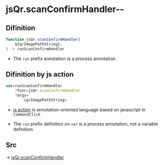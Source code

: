 # jsQr.scanConfirmHandler--

## Difinition

```js.js
function jsQr.scanConfirmHandler(
	${qrImagePathString},
) -> runScanConfirmHandler
```

- The `run` prefix annotation is a process annotation


## Difinition by js action

```js.js
var=runScanConfirmHandler
	?func=jsQr.scanConfirmHandler
	?args=
		&qrImagePathString=
```

- [js action](#) is annotation-oriented language based on javascript in `CommandClick`

- The `run` prefix definition on `var` is a process annotation, not a variable definition

## Src

-> [jsQr.scanConfirmHandler](https://github.com/puutaro/CommandClick/blob/master/app/src/main/java/com/puutaro/commandclick/fragment_lib/terminal_fragment/js_interface/qr/JsQr.kt#L110)


